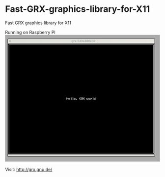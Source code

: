 # Fast-GRX-graphics-library-for-X11
Fast GRX graphics library for X11

Running on Raspberry PI
![](https://raw.githubusercontent.com/spartrekus/Fast-GRX-graphics-library-for-X11/master/2018-04-08-120055_675x550_scrot.png)

Visit: http://grx.gnu.de/
